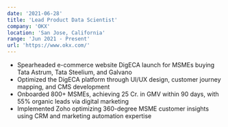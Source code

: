 ```yaml
---
date: '2021-06-28'
title: 'Lead Product Data Scientist'
company: 'OKX'
location: 'San Jose, California'
range: 'Jun 2021 - Present'
url: 'https://www.okx.com/'
---
```


- Spearheaded e-commerce website DigECA launch for MSMEs buying Tata Astrum, Tata Steelium, and Galvano
- Optimized the DigECA platform through UI/UX design, customer journey mapping, and CMS development
- Onboarded 800+ MSMEs, achieving 25 Cr. in GMV within 90 days, with 55% organic leads via digital marketing
- Implemented Zoho optimizing 360-degree MSME customer insights using CRM and marketing automation expertise
